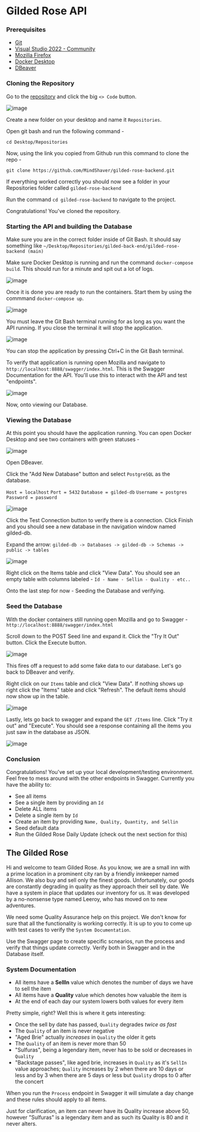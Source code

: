 # Gilded Rose API

### Prerequisites

- [Git](https://git-scm.com/downloads)
- [Visual Studio 2022 - Community](https://visualstudio.microsoft.com/vs/community/)
- [Mozilla Firefox](https://www.mozilla.org/en-US/firefox/new/)
- [Docker Desktop](https://www.docker.com/products/docker-desktop/)
- [DBeaver](https://dbeaver.io/download/)

### Cloning the Repository

Go to the [repository](https://github.com/MindShaver/gilded-rose-backend) and click the big `<> Code` button.

![image](https://github.com/MindShaver/gilded-rose-backend/assets/16137173/c22371b1-7763-4b8f-a668-a301fa44df5b)

Create a new folder on your desktop and name it `Repositories`.

Open git bash and run the following command -

`cd Desktop/Repositories`

Now, using the link you copied from Github run this command to clone the repo -

`git clone https://github.com/MindShaver/gilded-rose-backend.git`

If everything worked correctly you should now see a folder in your Repositories folder called `gilded-rose-backend`

Run the command `cd gilded-rose-backend` to navigate to the project.

Congratulations! You've cloned the repository.

### Starting the API and building the Database

Make sure you are in the correct folder inside of Git Bash. It should say something like `~/Desktop/Repositories/gilded-back-end/gilded-rose-backend (main)`

Make sure Docker Desktop is running and run the command `docker-compose build`. This should run for a minute and spit out a lot of logs.

![image](https://github.com/MindShaver/gilded-rose-backend/assets/16137173/117b9d37-9e6d-4d9f-953f-a2bc37f5170b)

Once it is done you are ready to run the containers. Start them by using the commmand `docker-compose up`.

![image](https://github.com/MindShaver/gilded-rose-backend/assets/16137173/38c25414-9e16-45e9-9c80-675c1169fc5a)

You must leave the Git Bash terminal running for as long as you want the API running. If you close the terminal it will stop the application.

![image](https://github.com/MindShaver/gilded-rose-backend/assets/16137173/16b7fc5b-0f4d-44ef-ad0f-bcad08820fb7)

You can stop the application by pressing Ctrl+C in the Git Bash terminal.

To verify that application is running open Mozilla and navigate to `http://localhost:8888/swagger/index.html`. This is the Swagger Documentation for the API. You'll use this to interact with the API and test "endpoints".

![image](https://github.com/MindShaver/gilded-rose-backend/assets/16137173/0beeefca-e324-47b4-afef-5974f5074fd9)

Now, onto viewing our Database.

### Viewing the Database

At this point you should have the application running. You can open Docker Desktop and see two containers with green statuses -

![image](https://github.com/MindShaver/gilded-rose-backend/assets/16137173/91e6d97f-c786-4a1a-9995-5995c26140ca)

Open DBeaver.

Click the "Add New Database" button and select `PostgreSQL` as the database.

`Host = localhost`
`Port = 5432`
`Database = gilded-db`
`Username = postgres`
`Password = password`

![image](https://github.com/MindShaver/gilded-rose-backend/assets/16137173/c622ce52-9880-4e8a-9669-976fcfe3ddcc)

Click the Test Connection button to verify there is a connection. Click Finish and you should see a new database in the navigation window named gilded-db.

Expand the arrow: `gilded-db -> Databases -> gilded-db -> Schemas -> public -> tables`

![image](https://github.com/MindShaver/gilded-rose-backend/assets/16137173/87e6380b-8e2b-4364-9122-b2f5473c2dfa)

Right click on the Items table and click "View Data". You should see an empty table with columns labeled - `Id - Name - Sellin - Quality - etc..`

Onto the last step for now - Seeding the Database and verifying.

### Seed the Database

With the docker containers still running open Mozilla and go to Swagger - `http://localhost:8888/swagger/index.html`

Scroll down to the POST Seed line and expand it. Click the "Try It Out" button. Click the Execute button.

![image](https://github.com/MindShaver/gilded-rose-backend/assets/16137173/867e65b5-a26c-4d90-8b04-a1e690f9964c)

This fires off a request to add some fake data to our database. Let's go back to DBeaver and verify.

Right click on our `Items` table and click "View Data". If nothing shows up right click the "Items" table and click "Refresh". The default items should now show up in the table.

![image](https://github.com/MindShaver/gilded-rose-backend/assets/16137173/fcce94c2-1dd2-4a8a-a9d2-6c4cacdf5407)

Lastly, lets go back to swagger and expand the `GET /Items` line. Click "Try it out" and "Execute". You should see a response containing all the items you just saw in the database as JSON.

![image](https://github.com/MindShaver/gilded-rose-backend/assets/16137173/49288e55-f583-4dcb-9ceb-9f6d5f67f188)

### Conclusion

Congratulations! You've set up your local development/testing environment. Feel free to mess around with the other endpoints in Swagger. Currently you have the ability to:

- See all items
- See a single item by providing an `Id`
- Delete ALL items
- Delete a single item by `Id`
- Create an item by providing `Name, Quality, Quantity, and Sellin`
- Seed default data
- Run the Gilded Rose Daily Update (check out the next section for this)

## The Gilded Rose

Hi and welcome to team Gilded Rose. As you know, we are a small inn with a prime location in a prominent city ran by a friendly innkeeper named Allison. We also buy and sell only the finest goods. Unfortunately, our goods are constantly degrading in quality as they approach their sell by date. We have a system in place that updates our inventory for us. It was developed by a no-nonsense type named Leeroy, who has moved on to new adventures.

We need some Quality Assurance help on this project. We don't know for sure that all the functionality is working correctly. It is up to you to come up with test cases to verify the `System Documentation`.

Use the Swagger page to create specific scnearios, run the process and verify that things update correctly. Verify both in Swagger and in the Database itself.

### System Documentation

- All items have a **SellIn** value which denotes the number of days we have
  to sell the item
- All items have a **Quality** value which denotes how valuable the item is
- At the end of each day our system lowers both values for every item

Pretty simple, right? Well this is where it gets interesting:

- Once the sell by date has passed, `Quality` degrades _twice as fast_
- The `Quality` of an item is never negative
- "Aged Brie" actually _increases_ in `Quality` the older it gets
- The `Quality` of an item is never more than 50
- "Sulfuras", being a legendary item, never has to be sold or decreases
  in `Quality`
- "Backstage passes", like aged brie, increases in `Quality` as it's `SellIn`
  value approaches; `Quality` increases by 2 when there are 10 days or less
  and by 3 when there are 5 days or less but `Quality` drops to 0 after the
  concert

When you run the `Process` endpoint in Swagger it will simulate a day change and these rules should apply to all items.

Just for clarification, an item can never have its Quality increase
above 50, however "Sulfuras" is a legendary item and as such its
Quality is 80 and it never alters.
